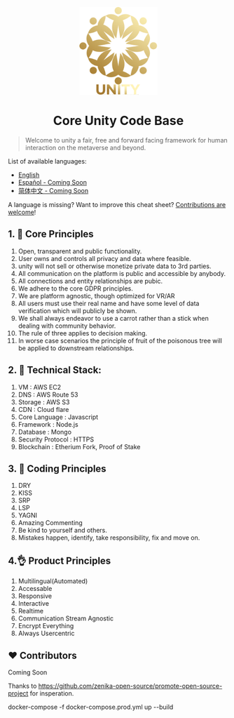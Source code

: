 <p align="center">
    <img alt="oss image" src="./imgs/unityclean.png" height="200px">
</p>
                     
<h1 align="center">Core Unity Code Base</h1>

> Welcome to unity a fair, free and forward facing framework for human interaction on the metaverse and beyond.

List of available languages:

- [English](./README.md)
- [Español - Coming Soon](./README-es.md)
- [简体中文 - Coming Soon](./README-zh-cn.md)

A language is missing? Want to improve this cheat sheet? [Contributions are welcome](./CONTRIBUTING.md)!

## 1. 🎢 Core Principles

1. Open, transparent and public functionality.
2. User owns and controls all privacy and data where feasible.
3. unity will not sell or otherwise monetize private data to 3rd parties.
4. All communication on the platform is public and accessible by anybody.
5. All connections and entity relationships are pubic.
6. We adhere to the core GDPR principles.
7. We are platform agnostic, though optimized for VR/AR
8. All users must use their real name and have some level of data verification which will publicly be shown.
9. We shall always endeavor to use a carrot rather than a stick when dealing with community behavior.
10. The rule of three applies to decision making.
11. In worse case scenarios the principle of fruit of the poisonous tree will be applied to downstream relationships.

## 2. 📘 Technical Stack:

1. VM : AWS EC2
2. DNS : AWS Route 53
3. Storage : AWS S3
4. CDN : Cloud flare
5. Core Language : Javascript
6. Framework : Node.js
7. Database : Mongo
8. Security Protocol : HTTPS
9. Blockchain : Etherium Fork, Proof of Stake

## 3. 🤝 Coding Principles

1. DRY
2. KISS
3. SRP
4. LSP
5. YAGNI
6. Amazing Commenting
7. Be kind to yourself and others.
8. Mistakes happen, identify, take responsibility, fix and move on.

## 4.👌 Product Principles

1. Multilingual(Automated)
2. Accessable
3. Responsive
4. Interactive
5. Realtime
6. Communication Stream Agnostic
7. Encrypt Everything
8. Always Usercentric

## ❤️ Contributors

Coming Soon

Thanks to https://github.com/zenika-open-source/promote-open-source-project for insperation.

<!--             _ _ -->
<!-- /\ /\ _ __ (_) |_ _   _ -->
<!--/ / \ \ '_ \| | __| | | |-->
<!--\ \_/ / | | | | |_| |_| |-->
<!-- \___/|_| |_|_|\__|\__, |-->
<!--                   |___/ -->

docker-compose -f docker-compose.prod.yml up --build
